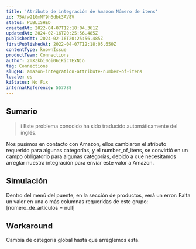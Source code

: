 ```yaml
---
title: 'Atributo de integración de Amazon Número de itens'
id: 75Afw210mMY9h6dbk3AV8V
status: PUBLISHED
createdAt: 2022-04-07T12:18:04.361Z
updatedAt: 2024-02-16T20:25:56.485Z
publishedAt: 2024-02-16T20:25:56.485Z
firstPublishedAt: 2022-04-07T12:18:05.650Z
contentType: knownIssue
productTeam: Connections
author: 2mXZkbi0oi061KicTExNjo
tag: Connections
slugEN: amazon-integration-attribute-number-of-itens
locale: es
kiStatus: No Fix
internalReference: 557788
---
```


## Sumario

>ℹ️ Este problema conocido ha sido traducido automáticamente del inglés.



Nos pusimos en contacto con Amazon, ellos cambiaron el atributo requerido para algunas categorías, y el number_of_itens, se convirtió en un campo obligatorio para algunas categorías, debido a que necesitamos arreglar nuestra integración para enviar este valor a Amazon.



## Simulación



Dentro del menú del puente, en la sección de productos, verá un error: Falta un valor en una o más columnas requeridas de este grupo: [número_de_artículos = null]



## Workaround


Cambia de categoría global hasta que arreglemos esta.

